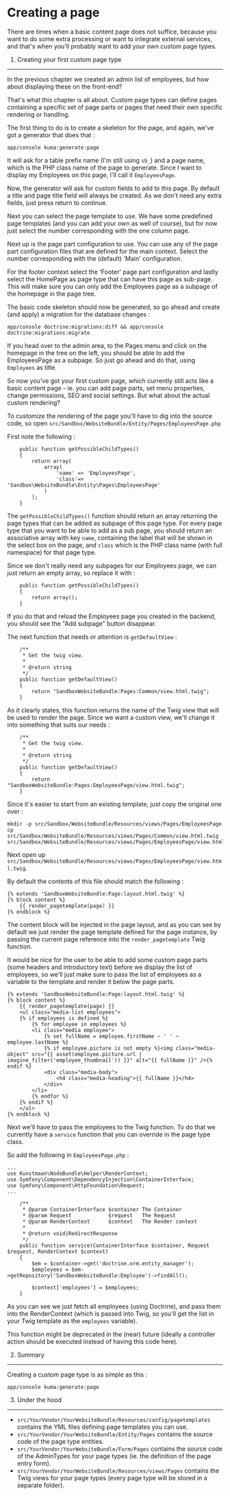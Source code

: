 Creating a page
===============

There are times when a basic content page does not suffice, because you want to do some extra processing or
want to integrate external services, and that's when you'll probably want to add your own custom page types.


1) Creating your first custom page type
---------------------------------------

In the previous chapter we created an admin list of employees, but how about displaying these on the front-end?

That's what this chapter is all about. Custom page types can define pages containing a specific set of page parts or
pages that need their own specific rendering or handling.

The first thing to do is to create a skeleton for the page, and again, we've got a generator that does that :

```
app/console kuma:generate:page
```

It will ask for a table prefix name (I'm still using `sb_`) and a page name, which is the PHP class name of the
page to generate. Since I want to display my Employees on this page, I'll call it `EmployeesPage`.

Now, the generator will ask for custom fields to add to this page. By default a title and page title field will always
be created. As we don't need any extra fields, just press return to continue.

Next you can select the page template to use. We have some predefined page templates (and you can add your
own as well of course), but for now just select the number corresponding with the one column page.

Next up is the page part configuration to use. You can use any of the page part configuration files that are defined
for the main context. Select the number corresponding with the (default) 'Main' configuration.

For the footer context select the 'Footer' page part configuration and lastly select the HomePage as page type that
can have this page as sub-page. This will make sure you can only add the Employees page as a subpage of the homepage
in the page tree.

The basic code skeleton should now be generated, so go ahead and create (and apply) a migration for the database
changes :

```
app/console doctrine:migrations:diff && app/console doctrine:migrations:migrate
```

If you head over to the admin area, to the Pages menu and click on the homepage in the tree on the left, you should be
able to add the EmployeesPage as a subpage. So just go ahead and do that, using `Employees` as title.

So now you've got your first custom page, which currently still acts like a basic content page - ie. you can add
page parts, set menu properties, change permissions, SEO and social settings. But what about the actual custom rendering?

To customize the rendering of the page you'll have to dig into the source code, so open `src/Sandbox/WebsiteBundle/Entity/Pages/EmployeesPage.php`

First note the following :

```
    public function getPossibleChildTypes()
    {
        return array(
            array(
                'name' => 'EmployeesPage',
                'class'=> 'Sandbox\WebsiteBundle\Entity\Pages\EmployeesPage'
            )
        );
    }
```

The ```getPossibleChildTypes()``` function should return an array returning the page types that can be added as subpage
of this page type. For every page type that you want to be able to add as a sub page, you should return an associative
array  with key `name`, containing the label that will be shown in the select box on the page, and `class` which is the
PHP class name (with full namespace) for that page type.

Since we don't really need any subpages for our Employees page, we can just return an empty array, so replace it with :

```
    public function getPossibleChildTypes()
    {
        return array();
    }
```

If you do that and reload the Employees page you created in the backend, you should see the "Add subpage" button disappear.

The next function that needs or attention is `getDefaultView` :

```
    /**
     * Get the twig view.
     *
     * @return string
     */
    public function getDefaultView()
    {
        return "SandboxWebsiteBundle:Pages:Common/view.html.twig";
    }
```

As it clearly states, this function returns the name of the Twig view that will be used to render the page. Since
we want a custom view, we'll change it into something that suits our needs :

```
    /**
     * Get the twig view.
     *
     * @return string
     */
    public function getDefaultView()
    {
        return "SandboxWebsiteBundle:Pages:EmployeesPage/view.html.twig";
    }
```

Since it's easier to start from an existing template, just copy the original one over :

```
mkdir -p src/Sandbox/WebsiteBundle/Resources/views/Pages/EmployeesPage
cp src/Sandbox/WebsiteBundle/Resources/views/Pages/Common/view.html.twig src/Sandbox/WebsiteBundle/Resources/views/Pages/EmployeesPage/view.html.twig
```

Next open up `src/Sandbox/WebsiteBundle/Resources/views/Pages/EmployeesPage/view.html.twig`.

By default the contents of this file should match the following :

```
{% extends 'SandboxWebsiteBundle:Page:layout.html.twig' %}
{% block content %}
    {{ render_pagetemplate(page) }}
{% endblock %}
```

The content block will be injected in the page layout, and as you can see by default we just render the page template
defined for the page instance, by passing the current page reference into the `render_pagetemplate` Twig function.

It would be nice for the user to be able to add some custom page parts (some headers and introductory text) before we
display the list of employees, so we'll just make sure to pass the list of employees as a variable to the template and
render it below the page parts.

```
{% extends 'SandboxWebsiteBundle:Page:layout.html.twig' %}
{% block content %}
    {{ render_pagetemplate(page) }}
    <ul class="media-list employees">
    {% if employees is defined %}
        {% for employee in employees %}
        <li class="media employee">
            {% set fullName = employee.firstName ~ ' ' ~ employee.lastName %}
            {% if employee.picture is not empty %}<img class="media-object" src="{{ asset(employee.picture.url | imagine_filter('employee_thumbnail')) }}" alt="{{ fullName }}" />{% endif %}
            <div class="media-body">
                <h4 class="media-heading">{{ fullName }}</h4>
            </div>
        </li>
        {% endfor %}
    {% endif %}
    </ul>
{% endblock %}
```

Next we'll have to pass the employees to the Twig function. To do that we currently have a `service` function that
you can override in the page type class.

So add the following in `EmployeesPage.php` :

```
...
use Kunstmaan\NodeBundle\Helper\RenderContext;
use Symfony\Component\DependencyInjection\ContainerInterface;
use Symfony\Component\HttpFoundation\Request;
...

    /**
     * @param ContainerInterface $container The Container
     * @param Request            $request   The Request
     * @param RenderContext      $context   The Render context
     *
     * @return void|RedirectResponse
     */
    public function service(ContainerInterface $container, Request $request, RenderContext $context)
    {
        $em = $container->get('doctrine.orm.entity_manager');
        $employees = $em->getRepository('SandboxWebsiteBundle:Employee')->findAll();

        $context['employees'] = $employees;
    }
```

As you can see we just fetch all employees (using Doctrine), and pass them into the RenderContext (which is passed
into Twig, so you'll get the list in your Twig template as the `employees` variable).

This function might be deprecated in the (near) future (ideally a controller action should be executed instead of having
this code here).


2) Summary
----------

Creating a custom page type is as simple as this :

    app/console kuma:generate:page


3) Under the hood
-----------------

- `src/YourVendor/YourWebsiteBundle/Resources/config/pagetemplates` contains the YML files defining page templates you can use.
- `src/YourVendor/YourWebsiteBundle/Entity/Pages` contains the source code of the page type entities.
- `src/YourVendor/YourWebsiteBundle/Form/Pages` contains the source code of the AdminTypes for your page types (ie. the definition of the page entry form).
- `src/YourVendor/YourWebsiteBundle/Resources/views/Pages` contains the Twig views for your page types (every page type will be stored in a separate folder).
